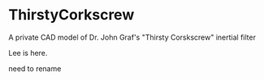 # ThirstyCorkscrew
A private CAD model of Dr. John Graf's "Thirsty Corskscrew" inertial filter

Lee is here.

need to rename 
